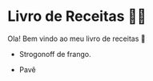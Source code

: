 # Livro de Receitas :man_cook:

Ola! Bem vindo ao meu livro de receitas :cookie:

- Strogonoff de frango.

- Pavê
